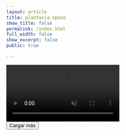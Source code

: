 ```yaml
---
layout: article
title: plantasia.space
show_title: false
permalink: /index.html
full_width: false
show_excerpt: false
public: true

---
```


<!-- Hero Section with Video -->
<section class="hero hero--video">
  <video autoplay loop muted playsinline class="hero__video">
    <source src="/img/landing/header-1.mp4" type="video/mp4">
    Your browser does not support the video tag.
  </video>
</section>



<div id="feed">
  <!-- Contenedores se agregarán dinámicamente aquí -->

</div>
<button id="load-more">Cargar más</button>

<script>
  document.addEventListener("DOMContentLoaded", function() {
    let currentPage = 1;
    const maxActivePlayers = 5;
    let activePlayers = 0;
    const feed = document.getElementById('feed');
    const loadMoreButton = document.getElementById('load-more');

    function loadItems(page) {
      // Supongamos que cada página tiene 5 elementos
      const items = [
        { trackId: "6722827ad2c02370b6b8c423" },
        { trackId: "6729d2b349c2c24bbf8c67b9" },
        { trackId: "6729f817cbc71363fd8ce90c" },
        { trackId: "6729fa5d1ba44ea87bf49e18" },
        { trackId: "6729fc3b6bafcb1eeac61fcc" },
        { trackId: "672a09a0d0cfe69140ed3cc2" },
        { trackId: "672a1a9aeab0bb9e1a3a8c21" },
        { trackId: "672a1d5152f40314cc58bcab" },
        { trackId: "6738c0f53af6425d6ef6ba9b" }
      ];

      const startIndex = (page - 1) * 5;
      const endIndex = startIndex + 5;

      for (let i = startIndex; i < endIndex; i++) {
        if (i >= items.length) break;

        const { trackId } = items[i];
        const container = document.createElement('div');
        container.className = 'container';
        container.setAttribute('data-src', `https://player.maar.world/?trackId=${trackId}&s=0`);
        container.style.marginBottom = '333px'; // Espaciado entre iframes

        const info = `
          <br> 
          𝐵𝓇𝓊𝓃𝒶 𝒢𝓊𝒶𝓇𝓃𝒾𝑒𝓇𝒾 - trackId=${trackId}
          <br>
          <a href="https://player.maar.world/?trackId=${trackId}&s=0" rel="Maar World Player" target="_blank">Play full screen</a>
          <br>
          \`#RegenerativeMusic\`{:.success}
          <hr>
        `;

        container.innerHTML = info;
        feed.appendChild(container);
      }

      // Vuelve a activar el IntersectionObserver
      observeContainers();
    }

    function observeContainers() {
      const containers = document.querySelectorAll('.container[data-src]');
      
      const observer = new IntersectionObserver(entries => {
        entries.forEach(entry => {
          const container = entry.target;
          if (entry.isIntersecting) {
            if (activePlayers < maxActivePlayers) {
              const src = container.getAttribute('data-src');
              if (src) {
              container.innerHTML = `<iframe class="responsive-iframe" src="${src}" style="border: 0" allowfullscreen></iframe>` + container.innerHTML;                
              container.removeAttribute('data-src');
                activePlayers++;
              }
            }
          } else {
            const iframe = container.querySelector('iframe');
            if (iframe) {
              iframe.remove();
              container.setAttribute('data-src', iframe.src);
              activePlayers--;
            }
          }
        });
      });

      containers.forEach(container => {
        observer.observe(container);
      });
    }

    loadMoreButton.addEventListener('click', () => {
      currentPage++;
      loadItems(currentPage);
    });

    // Cargar los primeros 5 elementos
    loadItems(currentPage);
  });

  document.addEventListener('DOMContentLoaded', () => {
    const lastScrollY = localStorage.getItem('lastScrollY');
    if (lastScrollY) {
        // Use a smoother scroll effect
        window.scrollTo({
            top: lastScrollY,
            behavior: 'smooth' // This will apply smooth scrolling
        });
    }
});

window.addEventListener('scroll', () => {
    // Save the current scroll position to local storage
    localStorage.setItem('lastScrollY', window.scrollY);
});

</script>
